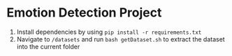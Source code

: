 # Emotion Detection Project
1. Install dependencies by using `pip install -r requirements.txt`
2. Navigate to `/datasets` and run `bash getDataset.sh` to extract the dataset into the current folder
